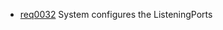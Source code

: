  * [req0032](https://github.com/DomainDrivenArchitecture/ddaRequirement/blob/master/en/requirements/req0032.md) System configures the ListeningPorts
